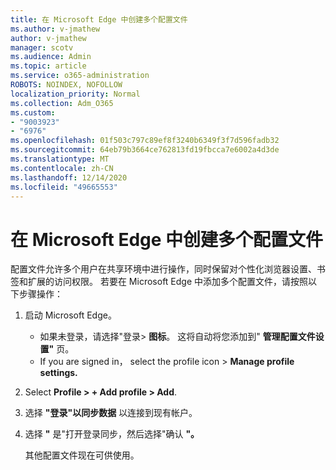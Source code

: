 ```yaml
---
title: 在 Microsoft Edge 中创建多个配置文件
ms.author: v-jmathew
author: v-jmathew
manager: scotv
ms.audience: Admin
ms.topic: article
ms.service: o365-administration
ROBOTS: NOINDEX, NOFOLLOW
localization_priority: Normal
ms.collection: Adm_O365
ms.custom:
- "9003923"
- "6976"
ms.openlocfilehash: 01f503c797c89ef8f3240b6349f3f7d596fadb32
ms.sourcegitcommit: 64eb79b3664ce762813fd19fbcca7e6002a4d3de
ms.translationtype: MT
ms.contentlocale: zh-CN
ms.lasthandoff: 12/14/2020
ms.locfileid: "49665553"
---
```

# <a name="create-multiple-profiles-in-microsoft-edge"></a>在 Microsoft Edge 中创建多个配置文件

配置文件允许多个用户在共享环境中进行操作，同时保留对个性化浏览器设置、书签和扩展的访问权限。 若要在 Microsoft Edge 中添加多个配置文件，请按照以下步骤操作：

1. 启动 Microsoft Edge。
    - 如果未登录，请选择"登录> **图标**。 这将自动将您添加到" **管理配置文件设置"** 页。
    - If you are signed in， select the profile icon > **Manage profile settings.**
2. Select **Profile > + Add profile > Add**.
3. 选择 **"登录"以同步数据** 以连接到现有帐户。
4. 选择 **"** 是"打开登录同步，然后选择"确认 **"。**

    其他配置文件现在可供使用。

